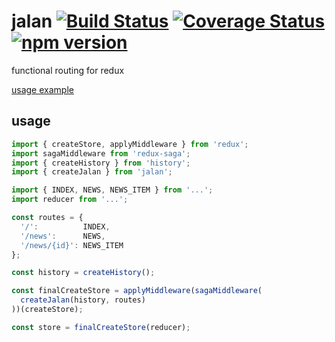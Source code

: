 # jalan [![Build Status](https://travis-ci.org/barbuza/jalan.svg?branch=master)](https://travis-ci.org/barbuza/jalan) [![Coverage Status](https://coveralls.io/repos/github/barbuza/jalan/badge.svg?branch=master)](https://coveralls.io/github/barbuza/jalan?branch=master) [![npm version](https://badge.fury.io/js/jalan.svg)](https://badge.fury.io/js/jalan)

functional routing for redux

[usage example](tests/browser.js)

## usage
```js
import { createStore, applyMiddleware } from 'redux';
import sagaMiddleware from 'redux-saga';
import { createHistory } from 'history';
import { createJalan } from 'jalan';

import { INDEX, NEWS, NEWS_ITEM } from '...';
import reducer from '...';

const routes = {
  '/':          INDEX,
  '/news':      NEWS,
  '/news/{id}': NEWS_ITEM
};

const history = createHistory();

const finalCreateStore = applyMiddleware(sagaMiddleware(
  createJalan(history, routes)
))(createStore);

const store = finalCreateStore(reducer);
```
